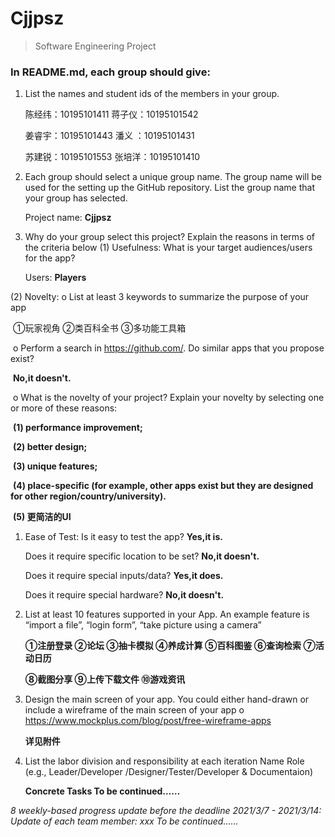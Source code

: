 # Cjjpsz

> Software Engineering Project

### In README.md, each group should give:

1. List the names and student ids of the members in your group. 

   陈经纬：10195101411 				蒋子仪：10195101542 

   姜睿宇：10195101443 				潘义    ：10195101431 

   苏建锐：10195101553 				张培洋：10195101410

2. Each group should select a unique group name. The group name will be used for the setting up the GitHub repository. List the group name that your group has selected. 

   Project name: **Cjjpsz**

3. Why do your group select this project? Explain the reasons in terms of the criteria below (1) Usefulness: What is your target audiences/users for the app? 

   Users: **Players**

(2) Novelty: o List at least 3 keywords to summarize the purpose of your app 

​	①玩家视角 	②类百科全书 	③多功能工具箱

​	o Perform a search in https://github.com/. Do similar apps that you propose exist? 

​		**No,it doesn't.**

​	o What is the novelty of your project? Explain your novelty by selecting one or more of these 		reasons: 

​		**(1) performance improvement;** 

​		**(2) better design;** 

​		**(3) unique features;** 

​		**(4) place-specific (for example, other apps exist but they are designed for other region/country/university).** 

​		**(5) 更简洁的UI**

1. Ease of Test: Is it easy to test the app? **Yes,it is.**

   Does it require specific location to be set? **No,it doesn't.**

   Does it require special inputs/data? **Yes,it does.**

   Does it require special hardware? **No,it doesn't.**

2. List at least 10 features supported in your App. An example feature is “import a file”, “login form”, “take picture using a camera” 

   **①注册登录 	②论坛 	③抽卡模拟 	④养成计算 	⑤百科图鉴 	⑥查询检索 	⑦活动日历** 

   **⑧截图分享 	⑨上传下载文件 	⑩游戏资讯**

3. Design the main screen of your app. You could either hand-drawn or include a wireframe of the main screen of your app o https://www.mockplus.com/blog/post/free-wireframe-apps 

   **详见附件**

4. List the labor division and responsibility at each iteration Name Role (e.g., Leader/Developer /Designer/Tester/Developer & Documentaion) 

   **Concrete Tasks To be continued……**

*8 weekly-based progress update before the deadline 2021/3/7 - 2021/3/14: Update of each team member: xxx To be continued……*
